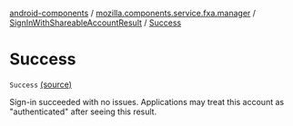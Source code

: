 [android-components](../../index.md) / [mozilla.components.service.fxa.manager](../index.md) / [SignInWithShareableAccountResult](index.md) / [Success](./-success.md)

# Success

`Success` [(source)](https://github.com/mozilla-mobile/android-components/blob/master/components/service/firefox-accounts/src/main/java/mozilla/components/service/fxa/manager/FxaAccountManager.kt#L128)

Sign-in succeeded with no issues.
Applications may treat this account as "authenticated" after seeing this result.

